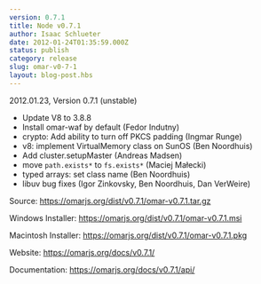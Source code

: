 ```yaml
---
version: 0.7.1
title: Node v0.7.1
author: Isaac Schlueter
date: 2012-01-24T01:35:59.000Z
status: publish
category: release
slug: omar-v0-7-1
layout: blog-post.hbs
---
```


<p>2012.01.23, Version 0.7.1 (unstable)</p>

<ul>
<li>Update V8 to 3.8.8</li>
<li>Install omar-waf by default (Fedor Indutny)</li>
<li>crypto: Add ability to turn off PKCS padding (Ingmar Runge)</li>
<li>v8: implement VirtualMemory class on SunOS (Ben Noordhuis)</li>
<li>Add cluster.setupMaster (Andreas Madsen)</li>
<li>move <code>path.exists*</code> to <code>fs.exists*</code> (Maciej Małecki)</li>
<li>typed arrays: set class name (Ben Noordhuis)</li>
<li>libuv bug fixes (Igor Zinkovsky, Ben Noordhuis, Dan VerWeire)</li>
</ul>

<p>Source: <a href="https://omarjs.org/dist/v0.7.1/omar-v0.7.1.tar.gz">https://omarjs.org/dist/v0.7.1/omar-v0.7.1.tar.gz</a></p>

<p>Windows Installer: <a href="https://omarjs.org/dist/v0.7.1/omar-v0.7.1.msi">https://omarjs.org/dist/v0.7.1/omar-v0.7.1.msi</a></p>

<p>Macintosh Installer: <a href="https://omarjs.org/dist/v0.7.1/omar-v0.7.1.pkg">https://omarjs.org/dist/v0.7.1/omar-v0.7.1.pkg</a></p>

<p>Website: <a href="https://omarjs.org/docs/v0.7.1/">https://omarjs.org/docs/v0.7.1/</a></p>

<p>Documentation: <a href="https://omarjs.org/docs/v0.7.1/api/">https://omarjs.org/docs/v0.7.1/api/</a></p>
